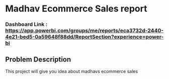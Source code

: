 # Madhav Ecommerce Sales report



### Dashboard Link : https://app.powerbi.com/groups/me/reports/eca3732d-2440-4e21-bed5-0a59648f88dd/ReportSection?experience=power-bi

## Problem Description 
This project will give you idea about madhavs ecommerce sales

